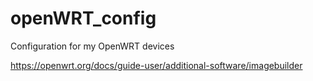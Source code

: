 # openWRT_config

Configuration for my OpenWRT devices



https://openwrt.org/docs/guide-user/additional-software/imagebuilder